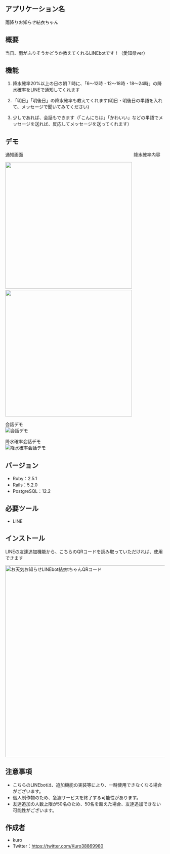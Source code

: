 ## アプリケーション名
雨降りお知らせ結衣ちゃん
 
## 概要
当日、雨がふりそうかどうか教えてくれるLINEbotです！（愛知県ver）

## 機能
  1. 降水確率20%以上の日の朝７時に、「6〜12時・12〜18時・18〜24時」の降水確率をLINEで通知してくれます

  2. 「明日」「明後日」の降水確率も教えてくれます(明日・明後日の単語を入れて、メッセージで聞いてみてください)

  3. 少しであれば、会話もできます（「こんにちは」「かわいい」などの単語でメッセージを送れば、反応してメッセージを送ってくれます）

## デモ
通知画面　　　　　　　　　　　　　　　　　　　　　　　　　降水確率内容

<img src="https://user-images.githubusercontent.com/57647938/82107667-798c8f00-9764-11ea-8e1b-af5901587ec8.png" width="400" >　　　<img src="https://user-images.githubusercontent.com/57647938/82107813-5f06e580-9765-11ea-9dcd-c74bc150b3f9.png" width="400">

会話デモ
<br>
![会話デモ](https://user-images.githubusercontent.com/57647938/82107844-a9886200-9765-11ea-8cab-dd7dd6955cd4.gif)

降水確率会話デモ
<br>
![降水確率会話デモ](https://user-images.githubusercontent.com/57647938/82107873-d50b4c80-9765-11ea-90e9-fe4fa07df785.gif)

## バージョン
* Ruby：2.5.1
* Rails：5.2.0
* PostgreSQL：12.2

## 必要ツール
* LINE
 
## インストール
 LINEの友達追加機能から、こちらのQRコードを読み取っていただければ、使用できます

<img width="606" alt="お天気お知らせLINEbot結衣tちゃんQRコード" src="https://user-images.githubusercontent.com/57647938/82108219-fb31ec00-9767-11ea-9898-e59449c8e952.png">

## 注意事項
* こちらのLINEbotは、追加機能の実装等により、一時使用できなくなる場合がございます。
* 個人制作物のため、急遽サービスを終了する可能性があります。
* 友達追加の人数上限が50名のため、50名を超えた場合、友達追加できない可能性がございます。

## 作成者
* kuro
* Twitter：https://twitter.com/Kuro38869980

